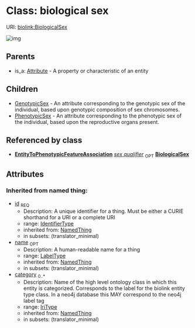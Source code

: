 
# Class: biological sex




URI: [biolink:BiologicalSex](https://w3id.org/biolink/vocab/BiologicalSex)

![img](http://yuml.me/diagram/nofunky;dir:TB/class/\[EntityToPhenotypicFeatureAssociation]-%20sex%20qualifier%200..1>\[BiologicalSex|id(i):identifier_type;name(i):label_type%20%3F;category(i):iri_type%20*],%20\[BiologicalSex]^-\[PhenotypicSex],%20\[BiologicalSex]^-\[GenotypicSex],%20\[Attribute]^-\[BiologicalSex])

## Parents

 *  is_a: [Attribute](Attribute.md) - A property or characteristic of an entity

## Children

 * [GenotypicSex](GenotypicSex.md) - An attribute corresponding to the genotypic sex of the individual, based upon genotypic composition of sex chromosomes.
 * [PhenotypicSex](PhenotypicSex.md) - An attribute corresponding to the phenotypic sex of the individual, based upon the reproductive organs present.

## Referenced by class

 *  **[EntityToPhenotypicFeatureAssociation](EntityToPhenotypicFeatureAssociation.md)** *[sex qualifier](sex_qualifier.md)*  <sub>OPT</sub>  **[BiologicalSex](BiologicalSex.md)**

## Attributes


### Inherited from named thing:

 * [id](id.md)  <sub>REQ</sub>
    * Description: A unique identifier for a thing. Must be either a CURIE shorthand for a URI or a complete URI
    * range: [IdentifierType](IdentifierType.md)
    * inherited from: [NamedThing](NamedThing.md)
    * in subsets: (translator_minimal)
 * [name](name.md)  <sub>OPT</sub>
    * Description: A human-readable name for a thing
    * range: [LabelType](LabelType.md)
    * inherited from: [NamedThing](NamedThing.md)
    * in subsets: (translator_minimal)
 * [category](category.md)  <sub>0..*</sub>
    * Description: Name of the high level ontology class in which this entity is categorized. Corresponds to the label for the biolink entity type class. In a neo4j database this MAY correspond to the neo4j label tag
    * range: [IriType](IriType.md)
    * inherited from: [NamedThing](NamedThing.md)
    * in subsets: (translator_minimal)
